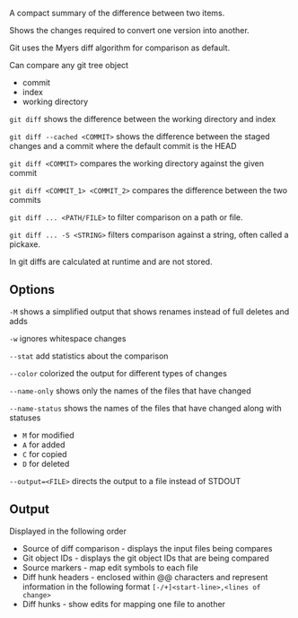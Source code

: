 
A compact summary of the difference between two items.

Shows the changes required to convert one version into another.

Git uses the Myers diff algorithm for comparison as default.

Can compare any git tree object
- commit
- index
- working directory

`git diff` shows the difference between the working directory and index

`git diff --cached <COMMIT>` shows the difference between the staged changes and a commit where the default commit is the HEAD

`git diff <COMMIT>` compares the working directory against the given commit

`git diff <COMMIT_1> <COMMIT_2>` compares the difference between the two commits

`git diff ... <PATH/FILE>` to filter comparison on a path or file.

`git diff ... -S <STRING>` filters comparison against a string, often called a pickaxe.

In git diffs are calculated at runtime and are not stored.

## Options

`-M` shows a simplified output that shows renames instead of full deletes and adds

`-w` ignores whitespace changes

`--stat` add statistics about the comparison

`--color` colorized the output for different types of changes

`--name-only` shows only the names of the files that have changed

`--name-status` shows the names of the files that have changed along with statuses
- `M` for modified
- `A` for added
- `C` for copied
- `D` for deleted

`--output=<FILE>` directs the output to a file instead of STDOUT


## Output

Displayed in the following order

- Source of diff comparison - displays the input files being compares
- Git object IDs - displays the git object IDs that are being compared
- Source markers - map edit symbols to each file
- Diff hunk headers - enclosed within @@ characters and represent information in the following format `[-/+]<start-line>,<lines of change>`
- Diff hunks - show edits for mapping one file to another